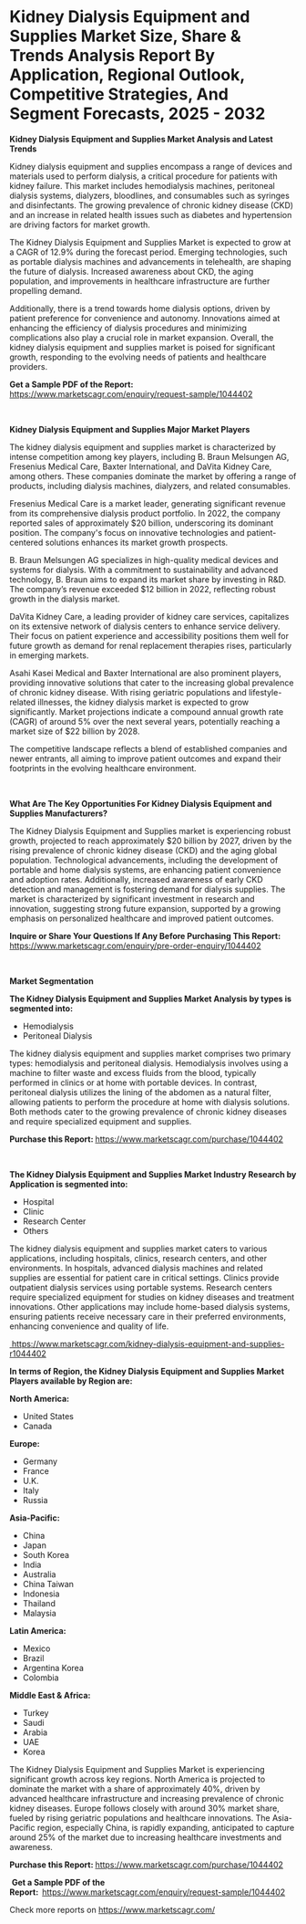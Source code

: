 <p><h1>Kidney Dialysis Equipment and Supplies Market Size, Share & Trends Analysis Report By Application, Regional Outlook, Competitive Strategies, And Segment Forecasts, 2025 - 2032</h1></p><p><strong>Kidney Dialysis Equipment and Supplies Market Analysis and Latest Trends</strong></p>
<p><p>Kidney dialysis equipment and supplies encompass a range of devices and materials used to perform dialysis, a critical procedure for patients with kidney failure. This market includes hemodialysis machines, peritoneal dialysis systems, dialyzers, bloodlines, and consumables such as syringes and disinfectants. The growing prevalence of chronic kidney disease (CKD) and an increase in related health issues such as diabetes and hypertension are driving factors for market growth. </p><p>The Kidney Dialysis Equipment and Supplies Market is expected to grow at a CAGR of 12.9% during the forecast period. Emerging technologies, such as portable dialysis machines and advancements in telehealth, are shaping the future of dialysis. Increased awareness about CKD, the aging population, and improvements in healthcare infrastructure are further propelling demand. </p><p>Additionally, there is a trend towards home dialysis options, driven by patient preference for convenience and autonomy. Innovations aimed at enhancing the efficiency of dialysis procedures and minimizing complications also play a crucial role in market expansion. Overall, the kidney dialysis equipment and supplies market is poised for significant growth, responding to the evolving needs of patients and healthcare providers.</p></p>
<p><strong>Get a Sample PDF of the Report:&nbsp;</strong> <a href="https://www.marketscagr.com/enquiry/request-sample/1044402?utm_campaign=2799&utm_medium=2&utm_source=Github&utm_content=ia&utm_term=25032025&utm_id=kidney-dialysis-equipment-and-supplies">https://www.marketscagr.com/enquiry/request-sample/1044402</a></p>
<p>&nbsp;</p>
<p><strong>Kidney Dialysis Equipment and Supplies Major Market Players</strong></p>
<p><p>The kidney dialysis equipment and supplies market is characterized by intense competition among key players, including B. Braun Melsungen AG, Fresenius Medical Care, Baxter International, and DaVita Kidney Care, among others. These companies dominate the market by offering a range of products, including dialysis machines, dialyzers, and related consumables.</p><p>Fresenius Medical Care is a market leader, generating significant revenue from its comprehensive dialysis product portfolio. In 2022, the company reported sales of approximately $20 billion, underscoring its dominant position. The company's focus on innovative technologies and patient-centered solutions enhances its market growth prospects.</p><p>B. Braun Melsungen AG specializes in high-quality medical devices and systems for dialysis. With a commitment to sustainability and advanced technology, B. Braun aims to expand its market share by investing in R&D. The company’s revenue exceeded $12 billion in 2022, reflecting robust growth in the dialysis market.</p><p>DaVita Kidney Care, a leading provider of kidney care services, capitalizes on its extensive network of dialysis centers to enhance service delivery. Their focus on patient experience and accessibility positions them well for future growth as demand for renal replacement therapies rises, particularly in emerging markets.</p><p>Asahi Kasei Medical and Baxter International are also prominent players, providing innovative solutions that cater to the increasing global prevalence of chronic kidney disease. With rising geriatric populations and lifestyle-related illnesses, the kidney dialysis market is expected to grow significantly. Market projections indicate a compound annual growth rate (CAGR) of around 5% over the next several years, potentially reaching a market size of $22 billion by 2028.</p><p>The competitive landscape reflects a blend of established companies and newer entrants, all aiming to improve patient outcomes and expand their footprints in the evolving healthcare environment.</p></p>
<p>&nbsp;</p>
<p><strong>What Are The Key Opportunities For Kidney Dialysis Equipment and Supplies Manufacturers?</strong></p>
<p><p>The Kidney Dialysis Equipment and Supplies market is experiencing robust growth, projected to reach approximately $20 billion by 2027, driven by the rising prevalence of chronic kidney disease (CKD) and the aging global population. Technological advancements, including the development of portable and home dialysis systems, are enhancing patient convenience and adoption rates. Additionally, increased awareness of early CKD detection and management is fostering demand for dialysis supplies. The market is characterized by significant investment in research and innovation, suggesting strong future expansion, supported by a growing emphasis on personalized healthcare and improved patient outcomes.</p></p>
<p><strong>Inquire or Share Your Questions If Any Before Purchasing This Report:</strong> <a href="https://www.marketscagr.com/enquiry/pre-order-enquiry/1044402?utm_campaign=2799&utm_medium=2&utm_source=Github&utm_content=ia&utm_term=25032025&utm_id=kidney-dialysis-equipment-and-supplies">https://www.marketscagr.com/enquiry/pre-order-enquiry/1044402</a></p>
<p>&nbsp;</p>
<p><strong>Market Segmentation</strong></p>
<p><strong>The Kidney Dialysis Equipment and Supplies Market Analysis by types is segmented into:</strong></p>
<p><ul><li>Hemodialysis</li><li>Peritoneal Dialysis</li></ul></p>
<p><p>The kidney dialysis equipment and supplies market comprises two primary types: hemodialysis and peritoneal dialysis. Hemodialysis involves using a machine to filter waste and excess fluids from the blood, typically performed in clinics or at home with portable devices. In contrast, peritoneal dialysis utilizes the lining of the abdomen as a natural filter, allowing patients to perform the procedure at home with dialysis solutions. Both methods cater to the growing prevalence of chronic kidney diseases and require specialized equipment and supplies.</p></p>
<p><strong>Purchase this Report:&nbsp;</strong><a href="https://www.marketscagr.com/purchase/1044402?utm_campaign=2799&utm_medium=2&utm_source=Github&utm_content=ia&utm_term=25032025&utm_id=kidney-dialysis-equipment-and-supplies">https://www.marketscagr.com/purchase/1044402</a></p>
<p>&nbsp;</p>
<p><strong>The Kidney Dialysis Equipment and Supplies Market Industry Research by Application is segmented into:</strong></p>
<p><ul><li>Hospital</li><li>Clinic</li><li>Research Center</li><li>Others</li></ul></p>
<p><p>The kidney dialysis equipment and supplies market caters to various applications, including hospitals, clinics, research centers, and other environments. In hospitals, advanced dialysis machines and related supplies are essential for patient care in critical settings. Clinics provide outpatient dialysis services using portable systems. Research centers require specialized equipment for studies on kidney diseases and treatment innovations. Other applications may include home-based dialysis systems, ensuring patients receive necessary care in their preferred environments, enhancing convenience and quality of life.</p></p>
<p><a href="https://www.marketscagr.com/kidney-dialysis-equipment-and-supplies-r1044402?utm_campaign=2799&utm_medium=2&utm_source=Github&utm_content=ia&utm_term=25032025&utm_id=kidney-dialysis-equipment-and-supplies">&nbsp;https://www.marketscagr.com/kidney-dialysis-equipment-and-supplies-r1044402</a></p>
<p><strong>In terms of Region, the Kidney Dialysis Equipment and Supplies Market Players available by Region are:</strong></p>
<p>
    <p> <strong> North America: </strong>
        <ul>
            <li>United States</li>
            <li>Canada</li>
        </ul>
        </p> 
    <p> <strong> Europe: </strong>
        <ul>
            <li>Germany</li>
            <li>France</li>
            <li>U.K.</li>
            <li>Italy</li>
            <li>Russia</li>
        </ul>
        </p> 
    <p> <strong> Asia-Pacific: </strong>
        <ul>
            <li>China</li>
            <li>Japan</li>
            <li>South Korea</li>
            <li>India</li>
            <li>Australia</li>
            <li>China Taiwan</li>
            <li>Indonesia</li>
            <li>Thailand</li>
            <li>Malaysia</li>
        </ul>
        </p> 
    <p> <strong> Latin America: </strong>
        <ul>
            <li>Mexico</li>
            <li>Brazil</li>
            <li>Argentina Korea</li>
            <li>Colombia</li>
        </ul>
        </p> 
    <p> <strong> Middle East & Africa: </strong>
        <ul>
            <li>Turkey</li>
            <li>Saudi</li>
            <li>Arabia</li>
            <li>UAE</li>
            <li>Korea</li>
        </ul>
    </p>
    </p>
<p><p>The Kidney Dialysis Equipment and Supplies Market is experiencing significant growth across key regions. North America is projected to dominate the market with a share of approximately 40%, driven by advanced healthcare infrastructure and increasing prevalence of chronic kidney diseases. Europe follows closely with around 30% market share, fueled by rising geriatric populations and healthcare innovations. The Asia-Pacific region, especially China, is rapidly expanding, anticipated to capture around 25% of the market due to increasing healthcare investments and awareness.</p></p>
<p><strong>Purchase this Report: </strong><a href="https://www.marketscagr.com/purchase/1044402?utm_campaign=2799&utm_medium=2&utm_source=Github&utm_content=ia&utm_term=25032025&utm_id=kidney-dialysis-equipment-and-supplies">https://www.marketscagr.com/purchase/1044402</a></p>
<p>&nbsp;<strong>Get a Sample PDF of the Report:&nbsp;&nbsp;</strong><a href="https://www.marketscagr.com/enquiry/request-sample/1044402?utm_campaign=2799&utm_medium=2&utm_source=Github&utm_content=ia&utm_term=25032025&utm_id=kidney-dialysis-equipment-and-supplies">https://www.marketscagr.com/enquiry/request-sample/1044402</a></p>
<p><strong></strong></p>
<p>Check more reports on <a href="https://www.marketscagr.com/?utm_campaign=2799&utm_medium=2&utm_source=Github&utm_content=ia&utm_term=25032025&utm_id=kidney-dialysis-equipment-and-supplies">https://www.marketscagr.com/</a></p>